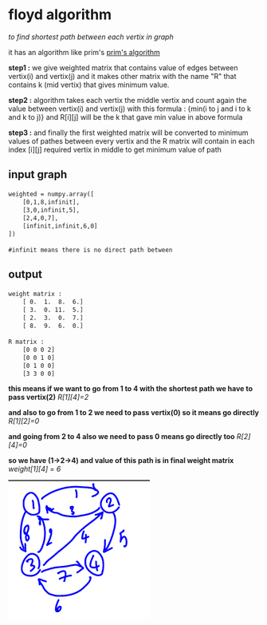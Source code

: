 # floyd algorithm 
*to find shortest path between each vertix in graph*

it has an algorithm like prim's  [prim's algorithm](https://github.com/Babak01Gh/primAlgo)

**step1 :**
we give weighted matrix that contains value of edges between vertix(i) and vertix(j)
and it makes other matrix with the name "R" that contains k (mid vertix) that gives minimum value.

**step2 :**
algorithm takes each vertix the middle vertix and count again the value between vertix(i) and vertix(j)
with this formula : {min(i to j and i to k and k to j)}
and R[i][j] will be the k that gave min value in above formula

**step3 :**
and finally the first weighted matrix will be converted to minimum values of pathes between every vertix and the R matrix will contain in each index [i][j] required vertix in middle to get minimum value of path

## input graph
```
weighted = numpy.array([
    [0,1,8,infinit],
    [3,0,infinit,5],
    [2,4,0,7],
    [infinit,infinit,6,0]
])

#infinit means there is no direct path between
```

## output
```
weight matrix :
    [ 0.  1.  8.  6.]
    [ 3.  0. 11.  5.]
    [ 2.  3.  0.  7.]
    [ 8.  9.  6.  0.]

R matrix :
    [0 0 0 2]
    [0 0 1 0]
    [0 1 0 0]
    [3 3 0 0]
```

**this means if we want to go from 1 to 4 with the shortest path we have to pass vertix(2)** *R[1][4]=2* 

**and also to go from 1 to 2 we need to pass vertix(0) so it means go directly** *R[1][2]=0*

**and going from 2 to 4 also we need to pass 0 means go directly too** *R[2][4]=0*

**so we have (1->2->4) and value of this path is in final weight matrix**
*weight[1][4] = 6*

![example graph](graph.png)